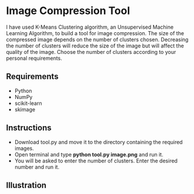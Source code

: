 # Image Compression Tool

I have used K-Means Clustering algorithm, an Unsupervised Machine Learning Algorithm, to build a tool for image compression. The size of the compressed image depends on the number of clusters chosen. Decreasing the number of clusters will reduce the size of the image but will affect the quality of the image. Choose the number of clusters according to your personal requirements.

## Requirements

- Python
- NumPy
- scikit-learn
- skimage

## Instructions

- Download tool.py and move it to the directory containing the required images.
- Open terminal and type **python tool.py image.png** and run it.
- You will be asked to enter the number of clusters. Enter the desired number and run it.

## Illustration

